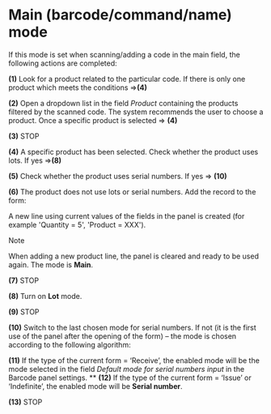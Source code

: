 # Main (barcode/command/name) mode

If this mode is set when scanning/adding a code in the main field, the following actions are completed:

**(1)** Look for a product related to the particular code. If there is only one product which meets the conditions =>**(4)**

**(2)** Open a dropdown list in the field _Product_ containing the products filtered by the scanned code. The system recommends the user to choose a product. Once a specific product is selected => **(4)**

**(3)** STOP

**(4)** A specific product has been selected. Check whether the product uses lots. If yes =>**(8)**

**(5)** Check whether the product uses serial numbers. If yes => **(10)**

**(6)** The product does not use lots or serial numbers. Add the record to the form:

A new line using current values of the fields in the panel is created (for example 'Quantity = 5', 'Product = XXX').

> [!NOTE]
> When adding a new product line, the panel is cleared and ready to be used again. The mode is **Main**.

**(7)** STOP

**(8)** Turn on **Lot** mode.

**(9)** STOP

**(10)** Switch to the last chosen mode for serial numbers. If not (it is the first use of the panel after the opening of the form)  – the mode is chosen according to the following algorithm:

**(11)** If the type of the current form = ‘Receive’, the enabled mode will be the mode selected in the field _Default mode for serial numbers input_ in the Barcode panel settings. 
**
**(12)** If the type of the current form = ‘Issue’ or ‘Indefinite’, the enabled mode will be **Serial number**.

**(13)** STOP


